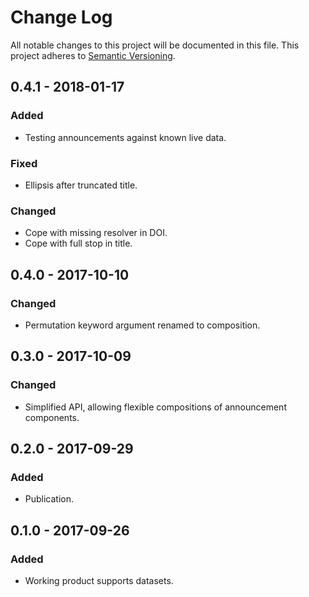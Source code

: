 # Change Log
All notable changes to this project will be documented in this file.
This project adheres to [Semantic Versioning](http://semver.org/).

## 0.4.1 - 2018-01-17
### Added
- Testing announcements against known live data.

### Fixed
- Ellipsis after truncated title.

### Changed
- Cope with missing resolver in DOI.
- Cope with full stop in title.

## 0.4.0 - 2017-10-10
### Changed
- Permutation keyword argument renamed to composition.

## 0.3.0 - 2017-10-09
### Changed
- Simplified API, allowing flexible compositions of announcement components.

## 0.2.0 - 2017-09-29
### Added
- Publication.

## 0.1.0 - 2017-09-26
### Added
- Working product supports datasets.
